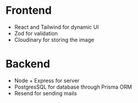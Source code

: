# Frontend
+ React and Tailwind for dynamic UI
+ Zod for validation
+ Cloudinary for storing the image

# Backend
+ Node + Express for server
+ PostgresSQL for database through Prisma ORM
+ Resend for sending mails
